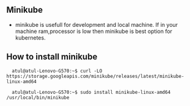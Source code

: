 ## Minikube 
- minikube is usefull for development and local machine. If in your machine ram,processor is low then minikube is best option for kubernetes.

## How to install minikube
```
  atul@atul-Lenovo-G570:~$ curl -LO https://storage.googleapis.com/minikube/releases/latest/minikube-linux-amd64
```

```
  atul@atul-Lenovo-G570:~$ sudo install minikube-linux-amd64 /usr/local/bin/minikube
```
